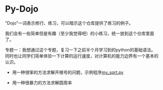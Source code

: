 # Py-Dojo
"Dojo"一词表示修行、练习，可以暗示这个仓库提供了练习的例子。


我们会有一些简单但是有趣（至少我觉得吧）的小练习，统一放到这个仓库里面了。


专题一：我想通过这个专题，复习一下之前半个月学习到的python的基础语法。同时也让同学们简单体验一下计算的运行速度，对计算机的能力边界有一个基本的认识。
- 用一种很笨的方法求解开根号的问题，示例程序[my_sqrt.py](./my_sqrt.py)

- 用一种很暴力的方法求解圆周率